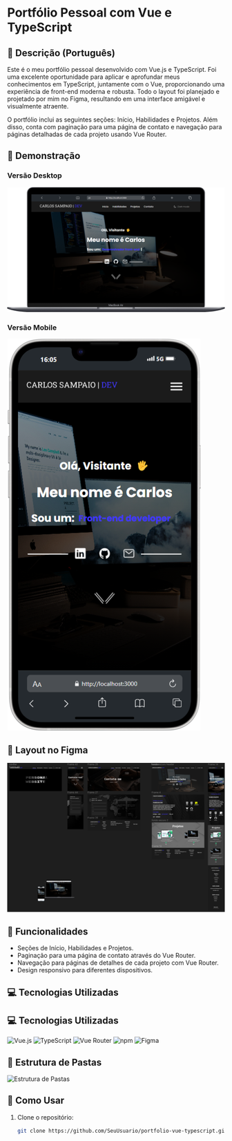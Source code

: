 # Portfólio Pessoal com Vue e TypeScript

## 📜 Descrição (Português)
Este é o meu portfólio pessoal desenvolvido com Vue.js e TypeScript. Foi uma excelente oportunidade para aplicar e aprofundar meus conhecimentos em TypeScript, juntamente com o Vue, proporcionando uma experiência de front-end moderna e robusta. Todo o layout foi planejado e projetado por mim no Figma, resultando em uma interface amigável e visualmente atraente. 

O portfólio inclui as seguintes seções: Início, Habilidades e Projetos. Além disso, conta com paginação para uma página de contato e navegação para páginas detalhadas de cada projeto usando Vue Router.

## 📸 Demonstração
### Versão Desktop
![Versão Desktop](/src/assets/images/imgs_detailsProjects/Macbook-Air-localhost.png)

### Versão Mobile
![Versão Mobile](/src/assets/images/imgs_detailsProjects/iPhone-14-Plus-localhost.png)

## 🎨 Layout no Figma
![Layout no Figma](/src/assets/images/imgs_detailsProjects/layout.png)

## 🚀 Funcionalidades
- Seções de Início, Habilidades e Projetos.
- Paginação para uma página de contato através do Vue Router.
- Navegação para páginas de detalhes de cada projeto com Vue Router.
- Design responsivo para diferentes dispositivos.

## 💻 Tecnologias Utilizadas
## 💻 Tecnologias Utilizadas
 ![Vue.js](https://img.shields.io/badge/-Vue.js-4FC08D?style=flat&logo=vue.js&logoColor=white)
 ![TypeScript](https://img.shields.io/badge/-TypeScript-3178C6?style=flat&logo=typescript&logoColor=white) 
 ![Vue Router](https://img.shields.io/badge/-Vue_Router-4FC08D?style=flat&logo=vue.js&logoColor=white) 
 ![npm](https://img.shields.io/badge/-npm-CB3837?style=flat&logo=npm&logoColor=white)
 ![Figma](https://img.shields.io/badge/-Figma-000000?style=flat&logo=figma&logoColor=white)

## 📂 Estrutura de Pastas
![Estrutura de Pastas](link-da-imagem-da-estrutura)

## 🚀 Como Usar
1. Clone o repositório:
   ```bash
   git clone https://github.com/SeuUsuario/portfolio-vue-typescript.git

